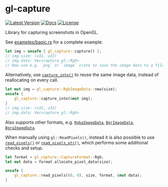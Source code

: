 # gl-capture

[![Latest Version](https://img.shields.io/crates/v/gl-capture.svg)](https://crates.io/crates/gl-capture)
[![Docs](https://docs.rs/gl-capture/badge.svg)](https://docs.rs/gl-capture)
[![License](https://img.shields.io/github/license/vallentin/gl-capture.svg)](https://github.com/vallentin/gl-capture)

Library for capturing screenshots in OpenGL.

See [examples/basic.rs] for a complete example.

```rust
let img = unsafe { gl_capture::capture() };
// img.size: (u32, u32)
// img.data: Vec<capture_gl::Rgb>
// Now use e.g. `png` or `image` crate to save the image data to a file
```

Alternatively, use [`capture_into()`] to reuse the same image data, instead
of reallocating on every call.

```rust
let mut img = gl_capture::RgbImageData::new(size);
unsafe {
    gl_capture::capture_into(&mut img);
}
// img.size: (u32, u32)
// img.data: Vec<capture_gl::Rgb>
```

Also supports other formats, e.g. [`RgbaImageData`], [`BgrImageData`], [`BgraImageData`].

When manually using `gl::ReadPixels()`, instead it is also possible to use
[`read_pixels()`] or [`read_pixels_ptr()`], which performs some additional checks
and setup.

```rust
let format = gl_capture::CaptureFormat::Rgb;
let mut data = format.allocate_pixel_data(size);

unsafe {
    gl_capture::read_pixels((0, 0), size, format, &mut data);
}
```

[examples/basic.rs]: https://github.com/vallentin/gl-capture/blob/master/examples/basic.rs

[`capture_into()`]: https://docs.rs/gl-capture/*/gl_capture/fn.capture_into.html

[`RgbaImageData`]: https://docs.rs/gl-capture/*/gl_capture/type.RgbaImageData.html
[`BgrImageData`]: https://docs.rs/gl-capture/*/gl_capture/type.BgrImageData.html
[`BgraImageData`]: https://docs.rs/gl-capture/*/gl_capture/type.BgraImageData.html

[`read_pixels()`]: https://docs.rs/gl-capture/*/gl_capture/fn.read_pixels.html
[`read_pixels_ptr()`]: https://docs.rs/gl-capture/*/gl_capture/fn.read_pixels_ptr.html
